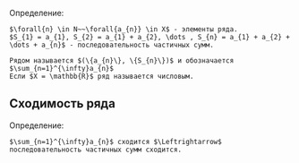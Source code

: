 Определение:
```spoiler-markdown
$\forall{n} \in N~~\forall{a_{n}} \in X$ - элементы ряда.
$S_{1} = a_{1}, S_{2} = a_{1} + a_{2}, \dots , S_{n} = a_{1} + a_{2} + \dots + a_{n}$ - последовательность частичных сумм.

Рядом называется $(\{a_{n}\}, \{S_{n}\})$ и обозначается $\sum_{n=1}^{\infty}a_{n}$
Если $X = \mathbb{R}$ ряд называется числовым.
```
## Cходимость ряда
Определение: 
```spoiler-markdown
$\sum_{n=1}^{\infty}a_{n}$ сходится $\Leftrightarrow$ последовательность частичных сумм сходится.
```